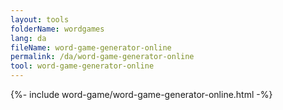 ```yaml
---
layout: tools
folderName: wordgames
lang: da
fileName: word-game-generator-online
permalink: /da/word-game-generator-online
tool: word-game-generator-online
---
```

{%- include word-game/word-game-generator-online.html -%}
